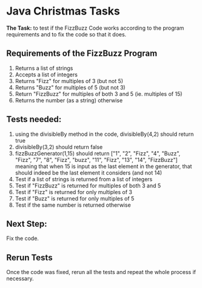 # Java Christmas Tasks

**The Task:** to test if the FizzBuzz Code works according to the program requirements and to fix the code so that it does.

## Requirements of the FizzBuzz Program 

1. Returns a list of strings
2. Accepts a list of integers
3. Returns "Fizz" for multiples of 3 (but not 5)
4. Returns "Buzz" for multiples of 5 (but not 3)
5. Return "FizzBuzz" for multiples of both 3 and 5 (ie. multiples of 15)
6. Returns the number (as a string) otherwise


## Tests needed: 

1. using the divisibleBy method in the code, divisibleBy(4,2) should return true
2. divisibleBy(3,2) should return false
3. fizzBuzzGenerator(1,15) should return ["1", "2", "Fizz", "4", "Buzz", "Fizz", "7", "8", "Fizz", "buzz", "11", "Fizz", "13", "14", "FizzBuzz"] meaning that when 15 is input as the last element in the generator, that should indeed be the last element it considers (and not 14)
4. Test if a list of strings is returned from a list of integers
5. Test if "FizzBuzz" is returned for multiples of both 3 and 5
6. Test if "Fizz" is returned for only multiples of 3
7. Test if "Buzz" is returned for only multiples of 5
8. Test if the same number is returned otherwise


## Next Step: 

Fix the code. 


## Rerun Tests

Once the code was fixed, rerun all the tests and repeat the whole process if necessary. 





